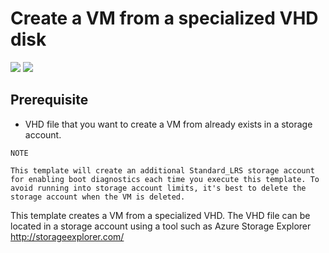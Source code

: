 # Create a VM from a specialized VHD disk

<a href="https://portal.azure.com/#create/Microsoft.Template/uri/https%3A%2F%2Fraw.githubusercontent.com%2FStrongholdData%2Fazure-quickstart-templates%2Fmaster%2F101-vm-specialized-vhd%2Fazuredeploy.json" target="_blank"><img src="http://azuredeploy.net/deploybutton.png"/></a>
<a href="http://armviz.io/#/?load=https%3A%2F%2Fraw.githubusercontent.com%2FStrongholdData%2Fazure-quickstart-templates%2Fmaster%2F101-vm-specialized-vhd%2Fazuredeploy.json" target="_blank"><img src="http://armviz.io/visualizebutton.png"/></a>

## Prerequisite 
- VHD file that you want to create a VM from already exists in a storage account.

```
NOTE

This template will create an additional Standard_LRS storage account for enabling boot diagnostics each time you execute this template. To avoid running into storage account limits, it's best to delete the storage account when the VM is deleted.
```

This template creates a VM from a specialized VHD. The VHD file can be located in a storage account using a tool such as Azure Storage Explorer http://storageexplorer.com/
